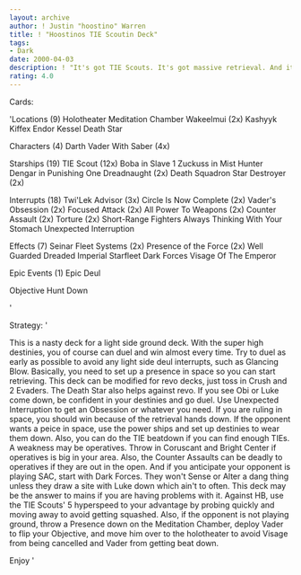 ```yaml
---
layout: archive
author: ! Justin "hoostino" Warren
title: ! "Hoostinos TIE Scoutin Deck"
tags:
- Dark
date: 2000-04-03
description: ! "It's got TIE Scouts. It's got massive retrieval. And it's got Deuling."
rating: 4.0
---
```

Cards: 

'Locations (9)
Holotheater
Meditation Chamber
Wakeelmui (2x)
Kashyyk
Kiffex
Endor
Kessel
Death Star

Characters (4)
Darth Vader With Saber (4x)

Starships (19)
TIE Scout (12x)
Boba in Slave 1
Zuckuss in Mist Hunter
Dengar in Punishing One
Dreadnaught (2x)
Death Squadron Star Destroyer (2x)

Interrupts (18)
Twi'Lek Advisor (3x)
Circle Is Now Complete (2x)
Vader's Obsession (2x)
Focused Attack (2x)
All Power To Weapons (2x)
Counter Assault (2x)
Torture (2x)
Short-Range Fighters
Always Thinking With Your Stomach
Unexpected Interruption

Effects (7)
Seinar Fleet Systems (2x)
Presence of the Force (2x)
Well Guarded
Dreaded Imperial Starfleet
Dark Forces
Visage Of The Emperor

Epic Events (1)
Epic Deul

Objective Hunt Down





'

Strategy: '

This is a nasty deck for a light side ground deck. With the super high destinies, you of course can duel and win almost every time. Try to duel as early as possible to avoid any light side deul interrupts, such as Glancing Blow.
Basically, you need to set up a presence in space so you can start retrieving. This deck can be modified for revo decks, just toss in Crush and 2 Evaders. The Death Star also helps against revo.
If you see Obi or Luke come down, be confident in your destinies and go duel. Use Unexpected Interruption to get an Obsession or whatever you need. If you are ruling in space, you should win because of the retrieval hands down. If the opponent wants a peice in space, use the power ships and set up destinies to wear them down. Also, you can do the TIE beatdown if you can find enough TIEs. A weakness may be operatives. Throw in Coruscant and Bright Center if operatives is big in your area. Also, the Counter Assaults can be deadly to operatives if they are out in the open.  And if you anticipate your opponent is playing SAC, start with Dark Forces. They won't Sense or Alter a dang thing unless they draw a site with Luke down which ain't to often. This deck may be the answer to mains if you are having problems with it. Against HB, use the TIE Scouts' 5 hyperspeed to your advantage by probing quickly and moving away to avoid getting squashed. Also, if the opponent is not playing ground, throw a Presence down on the Meditation Chamber, deploy Vader to flip your Objective, and move him over to the holotheater to avoid Visage from being cancelled and Vader from getting beat down.

Enjoy
'